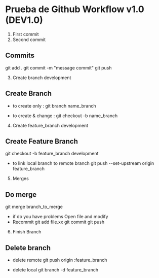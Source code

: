 # Prueba de Github Workflow v1.0 (DEV1.0)

1. First commit
2. Second commit

## Commits 
git add .
git commit -m "message commit"
git push

3. Create branch development

## Create Branch 

- to create only : 
git branch name_branch

- to create & change : 
git checkout -b name_branch

4. Create feature_branch development

## Create Feature Branch

git checkout -b feature_branch development

- to link local branch to remote branch 
git push --set-upstream origin feature_branch

5. Merges

## Do merge

git merge branch_to_merge

- if do you have problems
    Open file and modify
- Recommit
    git add file.xx
    git commit
    git push

6. Finish Branch

## Delete branch

- delete remote
git push origin :feature_branch

- delete local
git branch -d feature_branch

